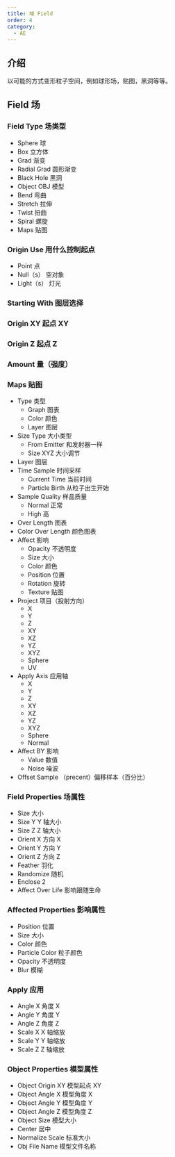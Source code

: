 ```yaml
---
title: 域 Field
order: 4
category:
  - AE
---
```


## 介绍

以可能的方式变形粒子空间，例如球形场，贴图，黑洞等等。

## Field 场

### Field Type 场类型

- Sphere 球
- Box 立方体
- Grad 渐变
- Radial Grad 圆形渐变
- Black Hole 黑洞
- Object OBJ 模型
- Bend 弯曲
- Stretch 拉伸
- Twist 扭曲
- Spiral 螺旋
- Maps 贴图

### Origin Use 用什么控制起点

- Point 点
- Null（s） 空对象
- Light（s） 灯光

### Starting With 图层选择

### Origin XY 起点 XY

### Origin Z 起点 Z

### Amount 量（强度）

### Maps 贴图

- Type 类型
  - Graph 图表
  - Color 颜色
  - Layer 图层
- Size Type 大小类型
  - From Emitter 和发射器一样
  - Size XYZ 大小调节
- Layer 图层
- Time Sample 时间采样
  - Current Time 当前时间
  - Particle Birth 从粒子出生开始
- Sample Quality 样品质量
  - Normal 正常
  - High 高
- Over Length 图表
- Color Over Length 颜色图表
- Affect 影响
  - Opacity 不透明度
  - Size 大小
  - Color 颜色
  - Position 位置
  - Rotation 旋转
  - Texture 贴图
- Project 项目（投射方向）
  - X
  - Y
  - Z
  - XY
  - XZ
  - YZ
  - XYZ
  - Sphere
  - UV
- Apply Axis 应用轴
  - X
  - Y
  - Z
  - XY
  - XZ
  - YZ
  - XYZ
  - Sphere
  - Normal
- Affect BY 影响
  - Value 数值
  - Noise 噪波
- Offset Sample （precent）偏移样本（百分比）

### Field Properties 场属性

- Size 大小
- Size Y Y 轴大小
- Size Z Z 轴大小
- Orient X 方向 X
- Orient Y 方向 Y
- Orient Z 方向 Z
- Feather 羽化
- Randomize 随机
- Enclose 2
- Affect Over Life 影响跟随生命

### Affected Properties 影响属性

- Position 位置
- Size 大小
- Color 颜色
- Particle Color 粒子颜色
- Opacity 不透明度
- Blur 模糊

### Apply 应用

- Angle X 角度 X
- Angle Y 角度 Y
- Angle Z 角度 Z
- Scale X X 轴缩放
- Scale Y Y 轴缩放
- Scale Z Z 轴缩放

### Object Properties 模型属性

- Object Origin XY 模型起点 XY
- Object Angle X 模型角度 X
- Object Angle Y 模型角度 Y
- Object Angle Z 模型角度 Z
- Object Size 模型大小
- Center 居中
- Normalize Scale 标准大小
- Obj File Name 模型文件名称
